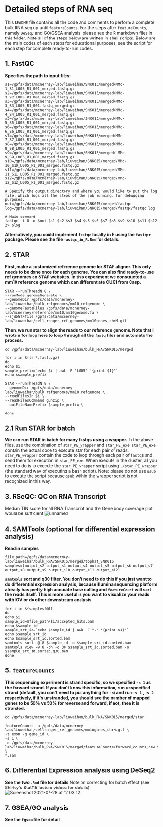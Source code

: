 # Detailed steps of RNA seq
This `README` file contains all the code and comments to perform a complete bulk RNA seq up until `featureCounts`. For the steps after `featureCounts`, namely `DeSeq2` and GO/GSEA analysis, please see the R markdown files in this folder. Note all of the steps below are written in shell scripts. Below are the main codes of each steps for educational purposes, see the script for each step for complete ready-to-run codes.

## 1. FastQC


**Specifies the path to input files:**
```
s1=/gpfs/data/mcnerney-lab/liuweihan/SNK015/merged/MMc-1_S1_L005_R1_001_merged.fastq.gz
s2=/gpfs/data/mcnerney-lab/liuweihan/SNK015/merged/MMc-2_S2_L005_R1_001_merged.fastq.gz
s3=/gpfs/data/mcnerney-lab/liuweihan/SNK015/merged/MMc-3_S3_L005_R1_001.fastq_merged.gz
s4=/gpfs/data/mcnerney-lab/liuweihan/SNK015/merged/MMc-4_S4_L005_R1_001_merged.fastq.gz
s5=/gpfs/data/mcnerney-lab/liuweihan/SNK015/merged/MMc-5_S5_L005_R1_001_merged.fastq.gz
s6=/gpfs/data/mcnerney-lab/liuweihan/SNK015/merged/MMc-6_S6_L005_R1_001_merged.fastq.gz
s7=/gpfs/data/mcnerney-lab/liuweihan/SNK015/merged/MMc-7_S7_L005_R1_001_merged.fastq.gz
s8=/gpfs/data/mcnerney-lab/liuweihan/SNK015/merged/MMc-8_S8_L005_R1_001_merged.fastq.gz
s9=/gpfs/data/mcnerney-lab/liuweihan/SNK015/merged/ MMc-9_S9_L005_R1_001_merged.fastq.gz
s10=/gpfs/data/mcnerney-lab/liuweihan/SNK015/merged/MMc-10_S10_L005_R1_001_merged.fastq.gz
s11=/gpfs/data/mcnerney-lab/liuweihan/SNK015/merged/MMc-11_S11_L005_R1_001_merged.fastq.gz
s12=/gpfs/data/mcnerney-lab/liuweihan/SNK015/merged/MMc-12_S12_L005_R1_001_merged.fastq.gz

# Specify the output directory and where you would like to put the log file, which logs all the steps of the job running, for debugging purposes.
out=/gpfs/data/mcnerney-lab/liuweihan/SNK015/merged/fastqc
log=/gpfs/data/mcnerney-lab/liuweihan/SNK015/merged/fastqc/fastqc.log

# Main command
fastqc -t 8 -o $out $s1 $s2 $s3 $s4 $s5 $s6 $s7 $s8 $s9 $s10 $s11 $s12 2> $log
```

**Alternatively, you could implement `fastqc` locally in R using the `fastqcr` package. Please see the file `fastqc_in_R.Rmd` for details.**

## 2. STAR

**First, make a customized reference genome for STAR aligner. This only needs to be done once for each genome. You can also find ready-to-use ref genomes on STAR websites. In this experiment we constructed a mm10 reference genome which can differentiate CUX1 from Casp.**
```
STAR --runThreadN 8 \
--runMode genomeGenerate \
--genomeDir /gpfs/data/mcnerney-lab/liuweihan/bulk_refgenomes/mm10_refgenome \
--genomeFastaFiles /gpfs/data/mcnerney-lab/mcnerney/reference/mm10/mm10genome.fa \
--sjdbGTFfile /gpfs/data/mcnerney-lab/liuweihan/cell_ranger_ref_genomes/mm10genes_chrM.gtf
```
**Then, we run star to align the reads to our reference genome. Note that I wrote a for loop here to loop through all the `fastq` files and automate the process.**
```
cd /gpfs/data/mcnerney-lab/liuweihan/bulk_RNA/SNK015/merged

for i in $(ls *.fastq.gz)
do
echo $i
sample_prefix=`echo $i | awk -F "L005" '{print $1}'`
echo $sample_prefix

STAR --runThreadN 8 \
--genomeDir /gpfs/data/mcnerney-lab/liuweihan/bulk_refgenomes/mm10_refgenome \
--readFilesIn $i \
--readFilesCommand gunzip \
--outFileNamePrefix $sample_prefix \

done
```

## 2.1 Run STAR for batch
**We can run STAR in batch for many fastqs using a wrapper.**
In the above files, use the combination of `star_PE_wrapper` and `star_PE_exe`. `star_PE_exe` contain the actual code to execute star for each pair of reads. `star_PE_wrapper` contain the code to loop through each pair of `fastq`s and send them for execution in `star_PE_exe`.  When execute in the cluster, all you need to do is to execute the `star_PE_wrapper` script using `./star_PE_wrapper` (the standard way of executing a bash script). Note: please do not use `qsub` to execute the script because `qsub` within the wrapper script is not recognized in this way.

## 3. RSeQC: QC on RNA Transcript
Median TIN score for all RNA Transcript and the Gene body coverage plot would be sufficient
![unnamed](https://user-images.githubusercontent.com/43444815/127355974-7534641c-9fd2-4c37-acb2-bb48f7549198.png)


## 4. SAMTools (optional for differential expression analysis)

**Read in samples**
```
file_path=/gpfs/data/mcnerney-lab/liuweihan/bulk_RNA/SNK015/merged/tophat_SNK015
samples=(output_s2 output_s3 output_s4 output_s5 output_s6 output_s7 output_s8 output_s9 output_s10 output_s11 output_s12)
```

**`samtools` sort and q30 filter. You don't need to do this if you just want to do differential expression analysis, because illumina sequencing platform already has pretty high accurate base calling and `featureCount` will sort the reads itself. This is more useful is you want to visualize your reads with IGV or do other downstream analysis**
```
for i in ${samples[@]}
do
echo $i
sample_id=$file_path/$i/accepted_hits.bam
echo $sample_id
sample_srt_id=`echo $sample_id | awk -F "." '{print $1}'`
echo $sample_srt_id
echo $sample_srt_id.sorted.bam
samtools sort -@ 8 $sample_id -o $sample_srt_id.sorted.bam
samtools view -@ 8 -bh -q 30 $sample_srt_id.sorted.bam -o $sample_srt_id.sorted.q30.bam
done
```

## 5. `featureCounts`
**This sequencing experiment is strand specific, so we specified `-s 1` as the forward strand. If you don't know this information, run unspecified strand (default, you don't need to put anything for `-s`) and run `-s 1` , `-s 2` respectively, if it's unstranded, you should see the    number of mapped genes to be 50% vs 50% for reverse and forward, if not, then it is stranded.**

```
cd /gpfs/data/mcnerney-lab/liuweihan/bulk_RNA/SNK015/merged/star

featureCounts -a /gpfs/data/mcnerney-lab/liuweihan/cellranger_ref_genomes/mm10genes_chrM.gtf \
-t exon -g gene_id \
-s 1 \
-o /gpfs/data/mcnerney-lab/liuweihan/bulk_RNA/SNK015/merged/featureCounts/forward_counts_raw.txt \
*.sam
```

## 6. Differential Expression analysis using DeSeq2
**See the two `.Rmd` file for details**
Note on correcting for batch effect (see Shirley's Stat115 lecture videos for details)
![Screenshot 2021-07-28 at 12 03 12](https://user-images.githubusercontent.com/43444815/127365567-74f1d473-8162-4dcb-bea2-5565742db5b2.png)


## 7. GSEA/GO analysis
**See the `fgsea` file for detail**